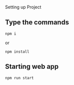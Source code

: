 Setting up Project
## Type the commands
```
npm i
```
or 
```
npm install
```
## Starting web app
```
npm run start
```